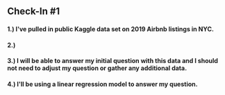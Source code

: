 ## Check-In #1

#### 1.) I've pulled in public Kaggle data set on 2019 Airbnb listings in NYC.

#### 2.) 

#### 3.) I will be able to answer my initial question with this data and I should not need to adjust my question or gather any additional data.

#### 4.) I'll be using a linear regression model to answer my question.
